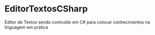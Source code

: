 # EditorTextosCSharp
 Editor de Textos sendo contruído em C# para colocar conhecimentos na linguagem em prática
